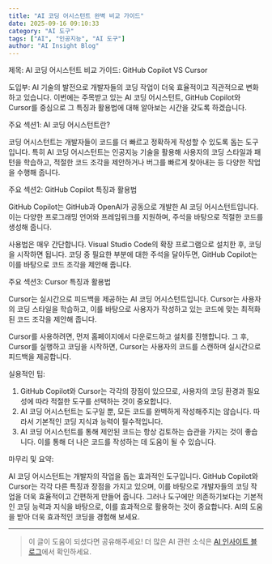 ```yaml
---
title: "AI 코딩 어시스턴트 완벽 비교 가이드"
date: 2025-09-16 09:10:33
category: "AI 도구"
tags: ["AI", "인공지능", "AI 도구"]
author: "AI Insight Blog"
---
```


제목: AI 코딩 어시스턴트 비교 가이드: GitHub Copilot VS Cursor

도입부:
AI 기술의 발전으로 개발자들의 코딩 작업이 더욱 효율적이고 직관적으로 변화하고 있습니다. 이번에는 주목받고 있는 AI 코딩 어시스턴트, GitHub Copilot와 Cursor를 중심으로 그 특징과 활용법에 대해 알아보는 시간을 갖도록 하겠습니다. 

주요 섹션1: AI 코딩 어시스턴트란?

코딩 어시스턴트는 개발자들이 코드를 더 빠르고 정확하게 작성할 수 있도록 돕는 도구입니다. 특히 AI 코딩 어시스턴트는 인공지능 기술을 활용해 사용자의 코딩 스타일과 패턴을 학습하고, 적절한 코드 조각을 제안하거나 버그를 빠르게 찾아내는 등 다양한 작업을 수행해 줍니다.

주요 섹션2: GitHub Copilot 특징과 활용법

GitHub Copilot는 GitHub과 OpenAI가 공동으로 개발한 AI 코딩 어시스턴트입니다. 이는 다양한 프로그래밍 언어와 프레임워크를 지원하며, 주석을 바탕으로 적절한 코드를 생성해 줍니다.

사용법은 매우 간단합니다. Visual Studio Code의 확장 프로그램으로 설치한 후, 코딩을 시작하면 됩니다. 코딩 중 필요한 부분에 대한 주석을 달아두면, GitHub Copilot는 이를 바탕으로 코드 조각을 제안해 줍니다.

주요 섹션3: Cursor 특징과 활용법

Cursor는 실시간으로 피드백을 제공하는 AI 코딩 어시스턴트입니다. Cursor는 사용자의 코딩 스타일을 학습하고, 이를 바탕으로 사용자가 작성하고 있는 코드에 맞는 최적화된 코드 조각을 제안해 줍니다.

Cursor를 사용하려면, 먼저 홈페이지에서 다운로드하고 설치를 진행합니다. 그 후, Cursor를 실행하고 코딩을 시작하면, Cursor는 사용자의 코드를 스캔하며 실시간으로 피드백을 제공합니다.

실용적인 팁:
1. GitHub Copilot와 Cursor는 각각의 장점이 있으므로, 사용자의 코딩 환경과 필요성에 따라 적절한 도구를 선택하는 것이 중요합니다.
2. AI 코딩 어시스턴트는 도구일 뿐, 모든 코드를 완벽하게 작성해주지는 않습니다. 따라서 기본적인 코딩 지식과 능력이 필수적입니다.
3. AI 코딩 어시스턴트를 통해 제안된 코드는 항상 검토하는 습관을 가지는 것이 좋습니다. 이를 통해 더 나은 코드를 작성하는 데 도움이 될 수 있습니다.

마무리 및 요약:

AI 코딩 어시스턴트는 개발자의 작업을 돕는 효과적인 도구입니다. GitHub Copilot와 Cursor는 각각 다른 특징과 장점을 가지고 있으며, 이를 바탕으로 개발자들의 코딩 작업을 더욱 효율적이고 간편하게 만들어 줍니다. 그러나 도구에만 의존하기보다는 기본적인 코딩 능력과 지식을 바탕으로, 이를 효과적으로 활용하는 것이 중요합니다. AI의 도움을 받아 더욱 효과적인 코딩을 경험해 보세요.

---

> 이 글이 도움이 되셨다면 공유해주세요! 
> 더 많은 AI 관련 소식은 [AI 인사이트 블로그](https://tonyhwang1004.github.io/ai-insight-blog)에서 확인하세요.
